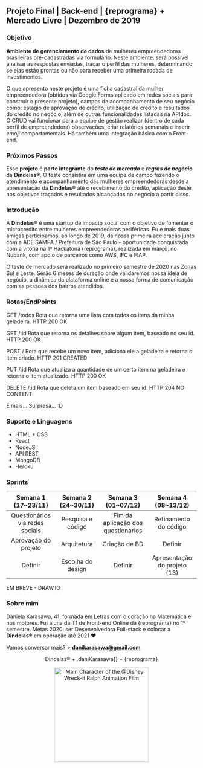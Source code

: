 <h2>Projeto Final | Back-end | {reprograma} + Mercado Livre | Dezembro de 2019</h2>


<h3>Objetivo</h3>

<b>Ambiente de gerenciamento de dados</b> de mulheres empreendedoras brasileiras pré-cadastradas via formulário. Neste ambiente, será possível analisar as respostas enviadas, traçar o perfil das mulheres, determinando se elas estão prontas ou não para receber uma primeira rodada de investimentos. 

O que apresento neste projeto é uma ficha cadastral da mulher empreendedora (obtidos via Google Forms aplicado em redes sociais para construir o presente projeto), campos de acompanhamento de seu negócio como: estágio de aprovação de crédito, utilização de crédito e resultados do crédito no negócio, além de outras funcionalidades listadas na APIdoc. O CRUD vai funcionar para a equipe de gestão realizar (dentro de cada perfil de empreendedora) observações, criar relatórios semanais e inserir <i>emoji</i> comportamentais. Há também uma integração básica com o Front-end. 

<h3>Próximos Passos</h3>

Esse <b>projeto</b> é <b>parte integrante</b> do <i><b>teste de mercado</i></b> e <i><b>regras de negócio</i></b> da <b>Dindelas®</b>. O teste consistirá em uma equipe de campo fazendo o atendimento e acompanhamento das mulheres empreendedoras desde a apresentação da <b>Dindelas®</b> até o recebimento do crédito, aplicação deste nos objetivos traçados e resultados alcançados no negócio a partir disso. 

<h3>Introdução</h3>

A <b>Dindelas®</b> é uma startup de impacto social com o objetivo de fomentar o microcrédito entre mulheres empreendedoras periféricas. Eu e mais duas amigas participamos, ao longo de 2019, da nossa primeira aceleração junto com a ADE SAMPA / Prefeitura de São Paulo - oportunidade conquistada com a vitória na 1ª Hackatona {reprograma}, realizada em março, no Nubank, com apoio de parceiros como AWS, IFC e FIAP. 

O teste de mercado será realizado no primeiro semestre de 2020 nas Zonas Sul e Leste. Serão 6 meses de duração onde validaremos nossa ideia de negócio, a dinâmica da plataforma online e a nossa forma de comunicação com as pessoas dos bairros atendidos. 

<h3>Rotas/EndPoints</h3>

GET /todos
Rota que retorna uma lista com todos os itens da minha geladeira.
HTTP 200 OK

GET /:id
Rota que retorna os detalhes sobre algum item, baseado no seu id.
HTTP 200 OK

POST /
Rota que recebe um novo item, adiciona ele a geladeira e retorna o item criado.
HTTP 201 CREATED

PUT /:id
Rota que atualiza a quantidade de um certo item na geladeira e retorna o item atualizado.
HTTP 200 OK

DELETE /:id
Rota que deleta um item baseado em seu id.
HTTP 204 NO CONTENT

E mais... Surpresa... :D

<h3>Suporte e Linguagens</h3>

* HTML + CSS
* React
* NodeJS
* API REST
* MongoDB
* Heroku

<h3>Sprints</h3>

| <center>Semana 1 (17~23/11)</center>             | <center>Semana 2 (24~30/11)</center> | <center>Semana 3 (01~07/12)</center>                | <center>Semana 4 (08~13/12)</center>     |
|---------------------------------|---------------------|------------------------------------|-------------------------|
| <center>Questionários via redes sociais</center> | <center>Pesquisa e código</center>   | <center>Fim da aplicação dos questionários</center> | <center>Refinamento do código</center>   |
| <center>Aprovação do projeto</center>            | <center>Arquitetura</center>         | <center>Criação de BD</center>                      | <center>Definir</center>                        |
| <center>Definir</center>                                | <center>Escolha do design</center>   | <center>Definir</center>                                    | <center>Apresentação do projeto (13)</center> |

EM BREVE - DRAW.IO
                                                              
<h3>Sobre mim</h3>

Daniela Karasawa, 41, formada em Letras com o coração na Matemática e nos motores. Fui aluna da T1 de Front-end Online da {reprograma} no 1º semestre. Metas 2020: ser Desenvolvedora Full-stack e colocar a <b>Dindelas®</b> em operação até 2021 ♥

Vamos conversar mais? > <b>danikarasawa@gmail.com</b>

<p align="center">Dindelas® + .daniKarasawa{} + {reprograma}</p>

<p align="center"><img src="https://media1.giphy.com/media/31ltvCocTCYyk/giphy.gif" width="250" title="Vanellope" alt="Main Character of the @Disney Wreck-it Ralph Animation Film"></p>